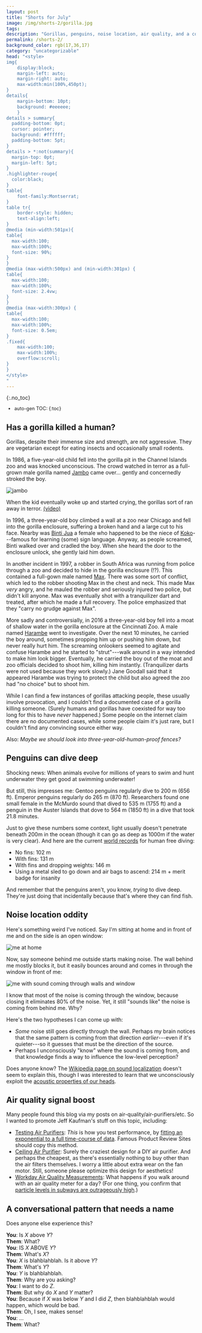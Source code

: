 ```yaml
---
layout: post
title: "Shorts for July"
image: /img/shorts-2/gorilla.jpg
tags: 
description: "Gorillas, penguins, noise location, air quality, and a conversational pattern that needs a name"
permalink: /shorts-2/
background_color: rgb(17,36,17)
category: "uncategorizable"
head: "<style>
img{
    display:block;
    margin-left: auto;
    margin-right: auto;
    max-width:min(100%,450pt);
}
details{
    margin-bottom: 10pt;
    background: #eeeeee;
    }
details > summary{
  padding-bottom: 0pt;
  cursor: pointer;
  background: #ffffff;
  padding-bottom: 5pt;
}
details > *:not(summary){
  margin-top: 0pt;
  margin-left: 5pt;
}
.highlighter-rouge{
  color:black;
}
table{
    font-family:Montserrat;
}
table tr{
    border-style: hidden;
    text-align:left;
}
@media (min-width:501px){
table{
  max-width:100;
  max-width:100%;
  font-size: 90%;
}
}
@media (max-width:500px) and (min-width:301px) {
table{
  max-width:100;
  max-width:100%;
  font-size: 2.4vw;
}
}
@media (max-width:300px) {
table{
  max-width:100;
  max-width:100%;
  font-size: 0.5em;
}
.fixed{
    max-width:100;
    max-width:100%;
    overflow:scroll;
}
}
</style>
"
---
```


{:.no_toc}

<div style="font-size:90%; line-height:110%;" markdown="1">

* auto-gen TOC:
{:toc}

</div>

## Has a gorilla killed a human?

Gorillas, despite their immense size and strength, are not aggressive. They are vegetarian except for eating insects and occasionally small rodents.

In 1986, a five-year-old child fell into the gorilla pit in the Channel Islands zoo and was knocked unconscious. The crowd watched in terror as a full-grown male gorilla named [Jambo](https://en.wikipedia.org/wiki/Jambo) came over... gently and concernedly stroked the boy.

![jambo](/img/shorts-2/jambo.jpg)

When the kid eventually woke up and started crying, the gorillas sort of ran away in terror. [(video)](https://www.youtube.com/watch?v=48kJYvKaTIo)

In 1996, a three-year-old boy climbed a wall at a zoo near Chicago and fell into the gorilla enclosure, suffering a broken hand and a large cut to his face. Nearby was [Binti Jua](https://en.wikipedia.org/wiki/Binti_Jua) a female who happened to be the niece of [Koko](https://en.wikipedia.org/wiki/Koko_(gorilla))---famous for learning (some) sign language. Anyway, as people screamed, Binti walked over and cradled the boy. When she heard the door to the enclosure unlock, she gently laid him down.

In another incident in 1997, a robber in South Africa was running from police through a zoo and decided to hide in the gorilla enclosure (!?). This contained a full-gown male named [Max](https://en.wikipedia.org/wiki/Max_(gorilla)). There was some sort of conflict, which led to the robber shooting Max in the chest and neck. This made Max *very* angry, and he mauled the robber and seriously injured two police, but didn't kill anyone. Max was eventually shot with a tranquilizer dart and treated, after which he made a full recovery. The police emphasized that they "carry no grudge against Max".

More sadly and controversially, in 2016 a three-year-old boy fell into a moat of shallow water in the gorilla enclosure at the Cincinnati Zoo. A male named [Harambe](https://en.wikipedia.org/wiki/Harambe) went to investigate. Over the next 10 minutes, he carried the boy around, sometimes propping him up or pushing him down, but never really hurt him. The screaming onlookers seemed to agitate and confuse Harambe and he started to "strut"---walk around in a way intended to make him look bigger. Eventually, he carried the boy out of the moat and zoo officials decided to shoot him, killing him instantly. (Tranquilizer darts were not used because they work slowly.) Jane Goodall said that it appeared Harambe was trying to protect the child but also agreed the zoo had "no choice" but to shoot him.

While I can find a few instances of gorillas attacking people, these usually involve provocation, and I couldn't find a documented case of a gorilla killing someone. (Surely humans and gorillas have coexisted for way too long for this to have *never* happened.) Some people on the internet claim there are no documented cases, while some people claim it's just rare, but I couldn't find any convincing source either way.

Also: *Maybe we should look into three-year-old-human-proof fences?*

## Penguins can dive deep

Shocking news: When animals evolve for millions of years to swim and hunt underwater they get good at swimming underwater!

But still, this impresses me: Gentoo penguins regularly dive to 200 m (656 ft). Emperor penguins regularly do 265 m (870 ft). Researchers found one small female in the McMurdo sound that dived to 535 m (1755 ft) and a penguin in the Auster Islands that dove to 564 m (1850 ft) in a dive that took 21.8 minutes.

Just to give these numbers some context, light usually doesn't penetrate beneath 200m in the ocean (though it can go as deep as 1000m if the water is very clear). And here are the current [world records](https://thesaltsirens.com/current-freediving-records/) for human free diving:

* No fins: 102 m
* With fins: 131 m
* With fins and dropping weights: 146 m
* Using a metal sled to go down and air bags to ascend: 214 m + merit badge for insanity

And remember that the penguins aren't, you know, *trying* to dive deep. They're just doing that incidentally because that's where they can find fish.

## Noise location oddity

Here's something weird I've noticed. Say I'm sitting at home and in front of me and on the side is an open window:

![me at home](/img/shorts-2/sound1.jpg)

Now, say someone behind me outside starts making noise. The wall behind me mostly blocks it, but it easily bounces around and comes in through the window in front of me:

![me with sound coming through walls and window](/img/shorts-2/sound2.jpg)

I know that most of the noise is coming through the window, because closing it eliminates 80% of the noise. Yet, it still "sounds like" the noise is coming from behind me. Why?

Here's the two hypotheses I can come up with:

* *Some* noise still goes directly through the wall. Perhaps my brain notices that the same pattern is coming from that direction *earlier*---even if it's quieter---so it guesses that must be the direction of the source.
* Perhaps I unconsciously "know" where the sound is coming from, and that knowledge finds a way to influence the low-level perception?

Does anyone know? The [Wikipedia page on sound localization](https://en.wikipedia.org/wiki/Sound_localization) doesn't seem to explain this, though I was interested to learn that we unconsciously exploit the [acoustic properties of our heads](https://en.wikipedia.org/wiki/Head-related_transfer_function).

## Air quality signal boost

Many people found this blog via my posts on air-quality/air-purifiers/etc. So I wanted to promote Jeff Kaufman's stuff on this topic, including:

* [Testing Air Purifiers](https://www.jefftk.com/p/testing-air-purifiers): *This* is how you test performance, by [fitting an exponential to a full time-course of data](/better-DIY-air-purifier.html#measuring-filtering-performance). Famous Product Review Sites should copy this method.
* [Ceiling Air Purifier](https://www.jefftk.com/p/ceiling-air-purifier): Surely the craziest design for a DIY air purifier. And perhaps the cheapest, as there's essentially nothing to buy other than the air filters themselves. I worry a little about extra wear on the fan motor. Still, someone please optimize this design for aesthetics!
* [Workday Air Quality Measurements](https://www.jefftk.com/p/workday-air-quality-measurements): What happens if you walk around with an air quality meter for a day? (For one thing, you confirm that [particle levels in subways are outrageously high](https://dynomight.net/air/#particles-while-commuting).)


## A conversational pattern that needs a name

Does anyone else experience this?

**You**: Is *X* above *Y*?  
**Them**: What?  
**You**: IS *X* ABOVE *Y*?  
**Them**: What's *X*?  
**You**: *X* is blahblahblah. Is it above *Y*?  
**Them**: What's *Y*?  
**You**: *Y* is blahblahblah.  
**Them**: Why are you asking?  
**You**: I want to do *Z*.  
**Them**: But why do *X* and *Y* matter?  
**You**: Because if *X* was below *Y* and I did *Z*, then blahblahblah would happen, which would be bad.  
**Them**: Oh, I see, makes sense!  
**You**: ...  
**Them**: What?

